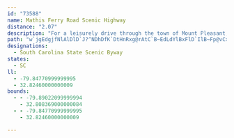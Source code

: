 ```yaml
---
id: "73588"
name: Mathis Ferry Road Scenic Highway
distance: "2.07"
description: "For a leisurely drive through the town of Mount Pleasant, enjoy the tranquility offered by the greenery surrounding the Mathis Ferry Road Scenic Highway."
path: "w`jgEdgjfNlAlDlD`J?^NDhDfK`DtHnRxg@rAtC`B~EdLdYlBxFlD`IlB~Fp@vCx@~FzE~c@@v@Ln@X|@~@nJt@hIHnA?`AHr@^tDn@xQN`Bn@pA|@fAvHfE"
designations:
  - South Carolina State Scenic Byway
states:
  - SC
ll:
  - -79.84770999999995
  - 32.82460000000009
bounds:
  - - -79.89022099999994
    - 32.808369000000084
  - - -79.84770999999995
    - 32.82460000000009

---
```


